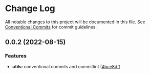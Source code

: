# Change Log

All notable changes to this project will be documented in this file.
See [Conventional Commits](https://conventionalcommits.org) for commit guidelines.

## 0.0.2 (2022-08-15)


### Features

* **utils:** conventional commits and commitlint ([4bce8df](https://github.com/mike-north/js-ts-monorepos/commit/4bce8df32057ede842eab48db8defdf63be69471))
